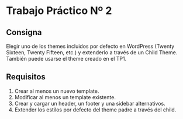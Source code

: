 # Trabajo Práctico Nº 2

## Consigna

Elegir uno de los themes incluidos por defecto en WordPress (Twenty Sixteen, Twenty Fifteen, etc.) y extenderlo a través de un Child Theme. También puede usarse el theme creado en el TP1.

## Requisitos

1. Crear al menos un nuevo template.
2. Modificar al menos un template existente.
3. Crear y cargar un header, un footer y una sidebar alternativos.
4. Extender los estilos por defecto del theme padre a través del child.
